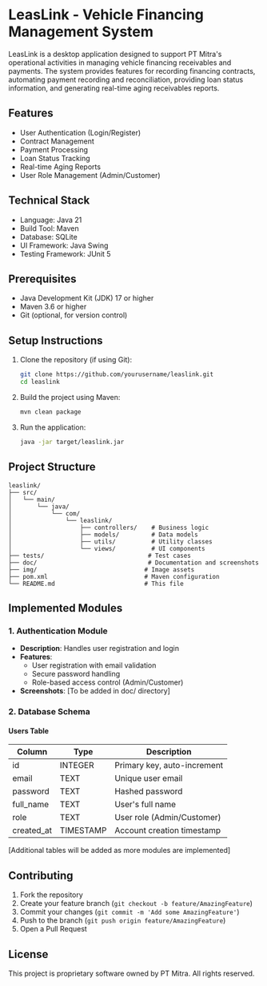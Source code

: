 # LeasLink - Vehicle Financing Management System

LeasLink is a desktop application designed to support PT Mitra's operational activities in managing vehicle financing receivables and payments. The system provides features for recording financing contracts, automating payment recording and reconciliation, providing loan status information, and generating real-time aging receivables reports.

## Features

- User Authentication (Login/Register)
- Contract Management
- Payment Processing
- Loan Status Tracking
- Real-time Aging Reports
- User Role Management (Admin/Customer)

## Technical Stack

- Language: Java 21
- Build Tool: Maven
- Database: SQLite
- UI Framework: Java Swing
- Testing Framework: JUnit 5

## Prerequisites

- Java Development Kit (JDK) 17 or higher
- Maven 3.6 or higher
- Git (optional, for version control)

## Setup Instructions

1. Clone the repository (if using Git):

   ```bash
   git clone https://github.com/yourusername/leaslink.git
   cd leaslink
   ```

2. Build the project using Maven:

   ```bash
   mvn clean package
   ```

3. Run the application:
   ```bash
   java -jar target/leaslink.jar
   ```

## Project Structure

```
leaslink/
├── src/
│   └── main/
│       └── java/
│           └── com/
│               └── leaslink/
│                   ├── controllers/    # Business logic
│                   ├── models/         # Data models
│                   ├── utils/          # Utility classes
│                   └── views/          # UI components
├── tests/                             # Test cases
├── doc/                               # Documentation and screenshots
├── img/                              # Image assets
├── pom.xml                           # Maven configuration
└── README.md                         # This file
```

## Implemented Modules

### 1. Authentication Module

- **Description**: Handles user registration and login
- **Features**:
  - User registration with email validation
  - Secure password handling
  - Role-based access control (Admin/Customer)
- **Screenshots**: [To be added in doc/ directory]

### 2. Database Schema

#### Users Table

| Column     | Type      | Description                 |
| ---------- | --------- | --------------------------- |
| id         | INTEGER   | Primary key, auto-increment |
| email      | TEXT      | Unique user email           |
| password   | TEXT      | Hashed password             |
| full_name  | TEXT      | User's full name            |
| role       | TEXT      | User role (Admin/Customer)  |
| created_at | TIMESTAMP | Account creation timestamp  |

[Additional tables will be added as more modules are implemented]

## Contributing

1. Fork the repository
2. Create your feature branch (`git checkout -b feature/AmazingFeature`)
3. Commit your changes (`git commit -m 'Add some AmazingFeature'`)
4. Push to the branch (`git push origin feature/AmazingFeature`)
5. Open a Pull Request

## License

This project is proprietary software owned by PT Mitra. All rights reserved.

